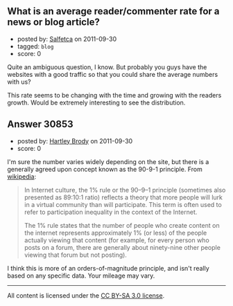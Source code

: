 ## What is an average reader/commenter rate for a news or blog article?

- posted by: [Salfetca](https://stackexchange.com/users/-1/13611-salfetca) on 2011-09-30
- tagged: `blog`
- score: 0

Quite an ambiguous question, I know.
But probably you guys have the websites with a good traffic so that you could share the average numbers with us?

This rate seems to be changing with the time and growing with the readers growth.
Would be extremely interesting to see the distribution.


## Answer 30853

- posted by: [Hartley Brody](https://stackexchange.com/users/-1/8362-hartley-brody) on 2011-09-30
- score: 0

<p>I'm sure the number varies widely depending on the site, but there is a generally agreed upon concept known as the 90-9-1 principle. From <a href="http://en.wikipedia.org/wiki/1%25_rule_%28Internet_culture%29" rel="nofollow">wikipedia</a>:</p>

<blockquote>
  <p>In Internet culture, the 1% rule or the 90–9–1 principle (sometimes also presented as 89:10:1 ratio) reflects a theory that more people will lurk in a virtual community than will participate. This term is often used to refer to participation inequality in the context of the Internet.</p>
  
  <p>The 1% rule states that the number of people who create content on the internet represents approximately 1% (or less) of the people actually viewing that content (for example, for every person who posts on a forum, there are generally about ninety-nine other people viewing that forum but not posting).</p>
</blockquote>

<p>I think this is more of an orders-of-magnitude principle, and isn't really based on any specific data. Your mileage may vary.</p>




---

All content is licensed under the [CC BY-SA 3.0 license](https://creativecommons.org/licenses/by-sa/3.0/).
